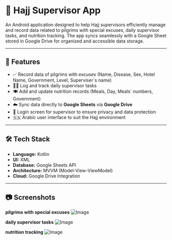 # 🕋 Hajj Supervisor App

An Android application designed to help Hajj supervisors efficiently manage and record data related to pilgrims with special excuses, daily supervisor tasks, and nutrition tracking. The app syncs seamlessly with a Google Sheet stored in Google Drive for organized and accessible data storage.

---

## 📌 Features

- ✅ Record data of pilgrims with excuses (Name, Disease, Sex, Hotel Name, Government, Level, Superviser`s name)
- 🧑‍💼 Log and track daily supervisor tasks
- 🍽️ Add and update nutrition records (Meals, Day, Meals` numbers, Government)
- ☁️ Sync data directly to **Google Sheets** via **Google Drive**
- 🔐 Login screen for supervisor to ensure privacy and data protection
- 🇸🇦 Arabic user interface to suit the Hajj environment

---

## 🛠️ Tech Stack

- **Language:** Kotlin
- **UI:** XML 
- **Database:** Google Sheets API
- **Architecture:** MVVM (Model-View-ViewModel)
- **Cloud:** Google Drive Integration

---

## 📷 Screenshots
**pilgrims with special excuses**
![Image](https://github.com/user-attachments/assets/f6e1182e-f5d5-4fcb-b040-f78b65d7758e)

**daily supervisor tasks**
![Image](https://github.com/user-attachments/assets/d9417bca-e30e-411a-808a-b1aab1f9ddf8)

**nutrition tracking**
![Image](https://github.com/user-attachments/assets/f4212881-8d68-435c-8a87-12b01dff7c57)

